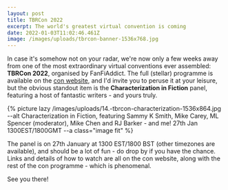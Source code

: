 ```yaml
---
layout: post
title: TBRCon 2022
excerpt: The world's greatest virtual convention is coming
date: 2022-01-03T11:02:46.461Z
image: /images/uploads/tbrcon-banner-1536x768.jpg
---
```

In case it's somehow not on your radar, we're now only a few weeks away from one of the most extraordinary virtual conventions ever assembled: **TBRCon 2022**, organised by FanFiAddict. The full (stellar) programme is available on the [con website](https://fanfiaddict.com/tbrcon-2022/), and I'd invite you to peruse it at your leisure, but the obvious standout item is the **Characterization in Fiction** panel, featuring a host of fantastic writers - and yours truly.

{% picture lazy /images/uploads/14.-tbrcon-characterization-1536x864.jpg --alt Characterization in Fiction, featuring Sammy K  Smith, Mike Carey, ML Spencer (moderator), Mike Chen and RJ Barker - and me! 27th Jan 1300EST/1800GMT --a class="image fit" %}

The panel is on 27th January at 1300 EST/1800 BST (other timezones are available), and should be a lot of fun - do drop by if you have the chance. Links and details of how to watch are all on the con website, along with the rest of the con programme - which is phenomenal.

See you there!